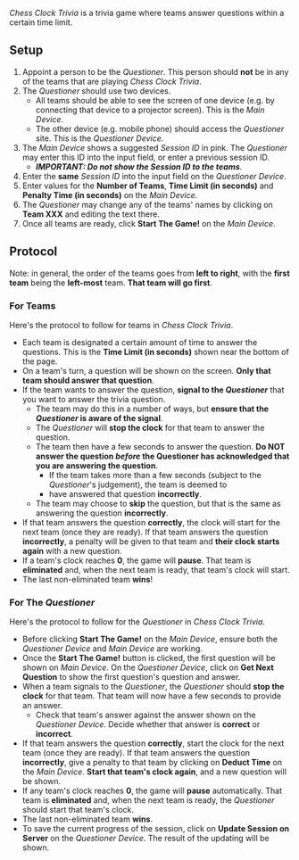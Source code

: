 *Chess Clock Trivia* is a trivia game where teams answer questions within a certain time limit.

## Setup

1. Appoint a person to be the *Questioner*. This person should **not** be in any of the teams that are playing
   *Chess Clock Trivia*.
2. The *Questioner* should use two devices.
    - All teams should be able to see the screen of one device (e.g. by connecting that device to a projector screen). 
      This is the *Main Device*.
    - The other device (e.g. mobile phone) should access the *Questioner* site. This is the *Questioner Device*.
3. The *Main Device* shows a suggested *Session ID* in pink. The *Questioner* may enter this ID into the input field, 
   or enter a previous session ID.
    - ***IMPORTANT: Do not show the Session ID to the teams***.
4. Enter the **same** *Session ID* into the input field on the *Questioner Device*.
5. Enter values for the **Number of Teams**, **Time Limit (in seconds)** and **Penalty Time
   (in seconds)** on the *Main Device*.
6. The *Questioner* may change any of the teams' names by clicking on **Team XXX** and editing the text there.
7. Once all teams are ready, click **Start The Game!** on the *Main Device*.

## Protocol

Note: in general, the order of the teams goes from **left to right**, with the **first team** being the **left-most** 
team. **That team will go first**.

### For Teams

Here's the protocol to follow for teams in *Chess Clock Trivia*.

- Each team is designated a certain amount of time to answer the questions. This is the **Time Limit (in seconds)** 
  shown near the bottom of the page.
- On a team's turn, a question will be shown on the screen. **Only that team should answer that question**.
- If the team wants to answer the question, **signal to the *Questioner*** that you want to answer the trivia question.
    - The team may do this in a number of ways, but **ensure that the *Questioner* is aware of the signal**.
    - The *Questioner* will **stop the clock** for that team to answer the question.
    - The team then have a few seconds to answer the question. **Do NOT answer the question *before* the Questioner has
      acknowledged that you are answering the question**.
        - If the team takes more than a few seconds (subject to the *Questioner*'s judgement), the team is deemed to 
        - have answered that question **incorrectly**.
    - The team may choose to **skip** the question, but that is the same as answering the question **incorrectly**.
- If that team answers the question **correctly**, the clock will start for the next team (once they are ready). If that
  team answers the question **incorrectly**, a penalty will be given to that team and **their clock starts again** with
  a new question.
- If a team's clock reaches **0**, the game will **pause**. That team is **eliminated** and, when the next team is 
  ready, that team's clock will start.
- The last non-eliminated team **wins**!

### For The *Questioner*

Here's the protocol to follow for the *Questioner* in *Chess Clock Trivia*.

- Before clicking **Start The Game!** on the *Main Device*, ensure both the *Questioner Device* and *Main Device* are
  working.
- Once the **Start The Game!** button is clicked, the first question will be shown on *Main Device*. On the 
  *Questioner Device*, click on **Get Next Question** to show the first question's question and answer.
- When a team signals to the *Questioner*, the *Questioner* should **stop the clock** for that team. That team will now
  have a few seconds to provide an answer.
    - Check that team's answer against the answer shown on the *Questioner Device*. Decide whether that answer is 
      **correct** or **incorrect**.
- If that team answers the question **correctly**, start the clock for the next team (once they are ready). If that 
  team answers the question **incorrectly**, give a penalty to that team by clicking on **Deduct Time** on the 
  *Main Device*. **Start that team's clock again**, and a new question will be shown.
- If any team's clock reaches **0**, the game will **pause** automatically. That team is **eliminated** and, when the 
  next team is ready, the *Questioner* should start that team's clock.
- The last non-eliminated team **wins**.
- To save the current progress of the session, click on **Update Session on Server** on the *Questioner Device*. The
  result of the updating will be shown.
